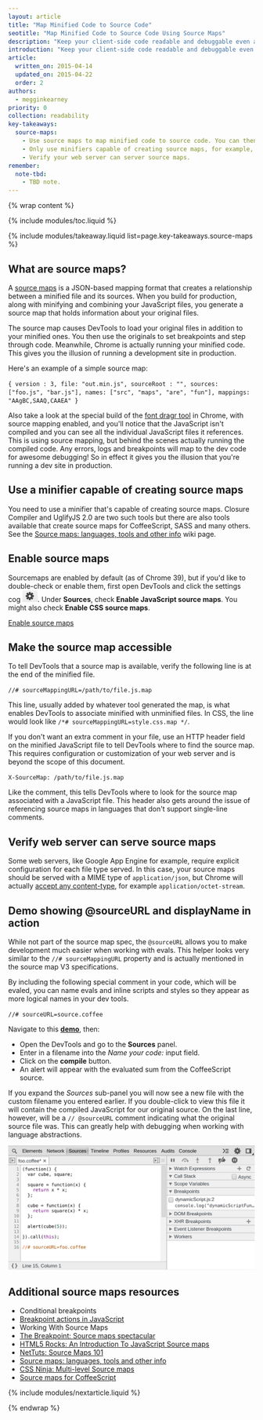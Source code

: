 ```yaml
---
layout: article
title: "Map Minified Code to Source Code"
seotitle: "Map Minified Code to Source Code Using Source Maps"
description: "Keep your client-side code readable and debuggable even after you've combined and minified it."
introduction: "Keep your client-side code readable and debuggable even after you've combined and minified it. Use source maps to map your source code to your minified code."
article:
  written_on: 2015-04-14
  updated_on: 2015-04-22
  order: 2
authors:
  - megginkearney
priority: 0
collection: readability
key-takeaways:
  source-maps:
    - Use source maps to map minified code to source code. You can then read and debug compiled code in it's original source.
    - Only use minifiers capable of creating source maps, for example, ClosureCompiler, SASS.
    - Verify your web server can server source maps.
remember:
  note-tbd:
    - TBD note.
---
```

{% wrap content %}

{% include modules/toc.liquid %}

{% include modules/takeaway.liquid list=page.key-takeaways.source-maps %}

## What are source maps?

A [source maps](https://docs.google.com/document/d/1U1RGAehQwRypUTovF1KRlpiOFze0b-_2gc6fAH0KY0k/edit?hl=en_US&pli=1&pli=1) is a JSON-based mapping format that creates a relationship between a minified file and its sources. When you build for production, along with minifying and combining your JavaScript files, you generate a source map that holds information about your original files. 

The source map causes DevTools to load your original files in addition to your minified ones. You then use the originals to set breakpoints and step through code. Meanwhile, Chrome is actually running your minified code. This gives you the illusion of running a development site in production.

Here's an example of a simple source map:

`{
    version : 3,
    file: "out.min.js",
    sourceRoot : "",
    sources: ["foo.js", "bar.js"],
    names: ["src", "maps", "are", "fun"],
    mappings: "AAgBC,SAAQ,CAAEA"
}`

Also take a look at the special build of the [font dragr tool](http://dev.fontdragr.com) in Chrome, with source mapping enabled, and you'll notice that the JavaScript isn't compiled and you can see all the individual JavaScript files it references. This is using source mapping, but behind the scenes actually running the compiled code. Any errors, logs and breakpoints will map to the dev code for awesome debugging! So in effect it gives you the illusion that you're running a dev site in production.

## Use a minifier capable of creating source maps

You need to use a minifier that's capable of creating source maps. Closure Compiler and UglifyJS 2.0 are two such tools but there are also tools available that create source maps for CoffeeScript, SASS and many others. See the [Source maps: languages, tools and other info](https://github.com/ryanseddon/source-map/wiki/Source-maps:-languages,-tools-and-other-info) wiki page.

## Enable source maps

Sourcemaps are enabled by default (as of Chrome 39), but if you'd like to double-check or enable them, first open DevTools and click the settings cog ![gear](imgs/gear.png). Under **Sources**, check **Enable JavaScript source maps**. You might also check **Enable CSS source maps**.

[Enable source maps](imgs/source-maps.png)

## Make the source map accessible

To tell DevTools that a source map is available, verify the following line is at the end of the minified file.

`//# sourceMappingURL=/path/to/file.js.map`

This line, usually added by whatever tool generated the map, is what enables DevTools to associate minified with unminified files. In CSS, the line would look like `/*# sourceMappingURL=style.css.map */`.

If you don't want an extra comment in your file, use an HTTP header field on the minified JavaScript file to tell DevTools where to find the source map. This requires configuration or customization of your web server and is beyond the scope of this document.

`X-SourceMap: /path/to/file.js.map`

Like the comment, this tells DevTools where to look for the source map associated with a JavaScript file. This header also gets around the issue of referencing source maps in languages that don't support single-line comments.

## Verify web server can serve source maps

Some web servers, like Google App Engine for example, require explicit configuration for each file type served. In this case, your source maps should be served with a MIME type of `application/json`, but Chrome will actually [accept any content-type](http://stackoverflow.com/questions/19911929/what-mime-type-should-i-use-for-source-map-files), for example `application/octet-stream`.


## Demo showing @sourceURL and displayName in action

While not part of the source map spec, the `@sourceURL` allows you to make development much easier when working with evals. This helper looks very similar to the `//# sourceMappingURL` property and is actually mentioned in the source map V3 specifications.

By including the following special comment in your code, which will be evaled, you can name evals and inline scripts and styles so they appear as more logical names in your dev tools.

`//# sourceURL=source.coffee`

Navigate to this
**[demo](http://www.thecssninja.com/demo/source_mapping/compile.html)**, then:
* Open the DevTools and go to the **Sources** panel.
* Enter in a filename into the _Name your code:_ input field.
* Click on the **compile** button.
* An alert will appear with the evaluated sum from the CoffeeScript source.

If you expand the _Sources_ sub-panel you will now see a new file with the custom filename you entered earlier. If you double-click to view this file it will contain the compiled JavaScript for our original source. On the last line, however, will be a `// @sourceURL` comment indicating what the original source file was. This can greatly help with debugging when working with language abstractions.

![Working with sourceURL](imgs/coffeescript.jpg)

## Additional source maps resources

* Conditional breakpoints
* [Breakpoint actions in JavaScript](http://www.randomthink.net/blog/2012/11/breakpoint-actions-in-javascript/)
* Working With Source Maps
* [The Breakpoint: Source maps spectacular](https://www.youtube.com/watch?feature=player_embedded&v=HijZNR6kc9A)
* [HTML5 Rocks: An Introduction To JavaScript Source maps](http://www.html5rocks.com/en/tutorials/developertools/sourcemaps/)
* [NetTuts: Source Maps 101](http://net.tutsplus.com/tutorials/tools-and-tips/source-maps-101/)
* [Source maps: languages, tools and other info](https://github.com/ryanseddon/source-map/wiki/Source-maps%3A-languages%2C-tools-and-other-info)
* [CSS Ninja: Multi-level Source maps](http://www.thecssninja.com/javascript/multi-level-sourcemaps)
* [Source maps for CoffeeScript](http://www.coffeescriptlove.com/2012/04/source-maps-for-coffeescript.html)

{% include modules/nextarticle.liquid %}

{% endwrap %}